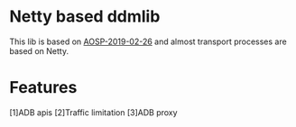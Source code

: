 # Netty based ddmlib

This lib is based on [AOSP-2019-02-26](https://android.googlesource.com/platform/tools/base/+/539b90ad38808a0f3efec037c9a6ac3603ef0f9b)
and almost transport processes are based on Netty.

# Features
[1]ADB apis
[2]Traffic limitation
[3]ADB proxy